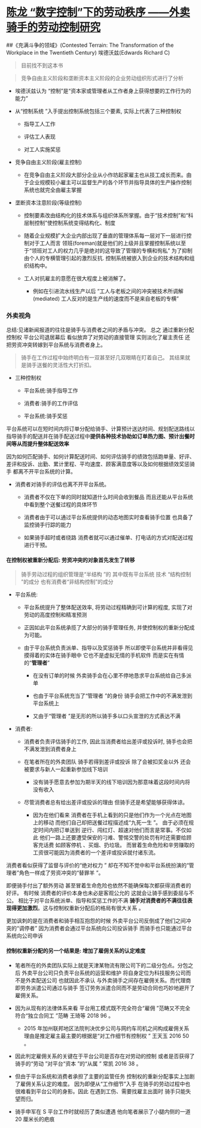 # [陈龙 “数字控制”下的劳动秩序 ——外卖骑手的劳动控制研究](http://www.shehui.pku.edu.cn/wap/second/index.aspx?nodeid=1223&page=ContentPage&contentid=6975)

##《充满斗争的领域》(Contested Terrain: The Transformation of the Workplace in the Twentieth Century) 埃德沃兹(Edwards Richard C)

> 目前找不到这本书

> 竞争自由主义阶段和垄断资本主义阶段的企业劳动组织形式进行了分析

- 埃德沃兹认为 “控制”是“资本家或管理者从工作者身上获得想要的工作行为的能力”

- 从“控制系统 ”入手提出控制系统包括三个要素, 实际上代表了三种控制权

    - 指导工人工作

    - 评估工人表现

    - 对工人实施奖惩

- 竞争自由主义阶段(雇主控制)

    - 在竞争自由主义阶段大部分企业从小作坊起家雇主也从技工成长而来。由于企业规模较小雇主可以监督生产的各个环节并指导具体的生产操作控制系统也就完全由雇主掌握

- 垄断资本注意阶段(等级控制)

    - 控制要素改由结构化的技术体系与组织体系所掌握。由于“技术控制”和“科层制控制”使控制系统变得结构化、制度

    - 随着企业规模扩大企业内部出现了垂直的管理体系每一层对下一层进行控制对于工人而言 领班(foreman)就是他们的上级并且掌握控制系统以至于“领班对工人的权力几乎是绝对的这导致了管理的专横和徇私” 为了抑制由个人的专横管理引起的激烈反抗. 控制系统被嵌入到企业的技术结构和组织结构中。

    - 工人对抗雇主的意愿在很大程度上被消解了。

        - 例如在引进流水线生产以后 “工人与老板之间的冲突被技术所调解(mediated) 工人反对的是生产线的速度而不是来自老板的专横”

### 外卖视角

总结:见诸新闻报道的往往是骑手与消费者之间的矛盾与冲突。 总之 通过重新分配控制权 平台公司退居幕后 看似放弃了对劳动的直接管理 实则淡化了雇主责任 还把劳资冲突转嫁到平台系统与消费者身上。

> 骑手在工作过程中始终明白有一双甚至好几双眼睛在盯着自己。 其结果就是骑手送餐的灵活性大打折扣。

- 三种控制权

    - 平台系统:骑手指导工作

    - 消费者:骑手的工作评估

    - 平台系统:骑手奖惩

平台系统可以在短时间内将订单分配给骑手、计算预计送达时间、规划配送路线以指导骑手的配送并在骑手配送过程中**提供各种技术协助如订单热力图、预计出餐时间等从而提升整体配送效率**

因为如何匹配骑手、如何计算配送时间、如何评估骑手的绩效包括跑单量、好评、差评和投诉、出勤、累计里程、平均速度、顾客满意度等以及如何根据绩效奖惩骑手 都离不开平台系统的计算。

- 消费者对骑手的评估也离不开平台系统。

    - 消费者不仅在下单的同时就知道什么时间会收到餐品 而且还能从平台系统中看到整个送餐过程的具体环节

    - 消费者由于可以通过平台系统提供的动态地图实时查看骑手位置 也具备了监控骑手行踪的能力

    - 如果骑手超时或者绕路 消费者就可以通过催单、打电话的方式对配送过程进行干预。

#### 在控制权被重新分配后: 劳资冲突的对象首先发生了转移

> 骑手劳动过程的组织管理是“半结构 ”的 其中既有平台系统 技术 “结构控制 ”的成分 也有消费者“非结构控制”的成分

- 平台系统:

    - 平台系统提升了整体配送效率, 将劳动过程精确到可计算的程度, 实现了对劳动的高度控制和精准预测

    - 正因如此平台系统承揽了大部分的骑手管理任务, 并使控制权的重新分配成为可能。

    - 由于平台系统负责派单、指导以及奖惩骑手 所以即使平台系统并非看得见摸得着的实体在骑手眼中 它也不是虚拟无情的手机软件 而是实在有情的“**管理者**”

        - 在没有订单的时候 外卖骑手会在心里不停地恳求平台系统给自己多派单

        - 也由于平台系统充当了“管理者 ”的身份 骑手会把工作中的不满发泄到平台系统上

        - 又由于“管理者 ”是无形的所以骑手多以口头宣泄的方式表达不满

- 消费者:

    - 消费者负责评估骑手的工作, 因此当消费者给出差评或投诉时, 骑手也会把不满发泄到消费者身上

    - 在笔者所在的外卖团队 骑手若得到差评或投诉 除了会被扣奖金以外 还会被要求与新人一起重新参加线下培训

        - 没有骑手愿意去参加为期半天的线下培训因为那意味着这段时间内将没有收入

    - 尽管消费者总有给出差评或投诉的理由 但骑手还是希望能够获得体谅。

        - 因为在他们看来 消费者在手机上看到的只是他们作为一个光点在地图上的移动 而他们自己却把送餐过程描述成“九死一生 ”。 由于必须在规定时间内把订单送到 逆行、闯红灯、超速对他们而言是常事。不仅如此 他们一路上还要遭受保安的刁难、警惕交警的处罚有时还需要给顾客充话费 如顾客停机 、买烟、扔垃圾。 而冒着生命危险和辛劳赚取的工资很可能因为消费者的一个差评或投诉就付诸东流。

消费者看似获得了监督与评价的“绝对权力 ” 却在不知不觉中和平台系统扮演的“管理者”角色一样成了劳资冲突的“替罪羊 ”。

即便骑手付出了额外劳动 甚至冒着生命危险也依然不能确保每次都获得消费者的好评。 有时候 消费者的评价本身也未必是客观公允的 这就会让骑手感到委屈与不公。 相比于对平台系统派单、指导和奖惩工作的不满 **骑手对消费者的不满往往表现得更加激烈**。这与控制权重新分配后的格局有很大关系 。

更加讽刺的是在消费者和骑手相互抱怨的时候 外卖平台公司反倒成了他们之间冲突的“调停者” 因为消费者会通过平台系统向公司投诉骑手 而骑手也只能通过平台系统向公司申诉

#### 控制权重新分配的另一个结果是: 增加了雇佣关系的认定难度

- 笔者所在的外卖团队实际上就是天津某物流有限公司下的二级分包点。分包之后 外卖平台公司只负责平台系统的运营和维护 将自身定位为科技服务公司而不是外卖配送公司 也就因此不承认 与外卖骑手之间存在雇佣关系。而代理商即劳务派遣公司通过与骑手 签订劳务派遣合同而不是劳动合同也巧妙地避开了雇佣关系。

- 因为从现有的法律体系来看 平台用工模式既不完全符合“雇佣 ”范畴又不完全符合“独立合同工 ”范畴 王琦等 2018 96 。
    - 2015 年加州联邦地区法院判决优步公司与网约车司机之间构成雇佣关系 理由是推定雇主最主要的根据是“对工作细节有控制权 ” 王天玉 2016 50 。

- 因此判定雇佣关系的关键在于平台公司是否存在对劳动的控制 或者是否获得了骑手的“劳动 ”对平台“资本 ”的“从属 ” 常凯 2016 38 。

- 但由于平台系统和消费者承担了主要的监管任务 控制权的重新分配事实上加剧了雇佣关系认定的难度。 因为即便从“工作细节”入手 在骑手的劳动过程中也很难看到平台公司的身影。因此 在遇到工伤、需要找雇主出面时 骑手只能失望而归。

- 骑手申军在 S 平台工作时就经历了类似遭遇 他向笔者展示了小腿内侧的一道 20 厘米长的疤痕

